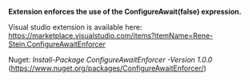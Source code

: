 **Extension enforces the use of the ConfigureAwait(false) expression.**

Visual studio extension is available here: https://marketplace.visualstudio.com/items?itemName=Rene-Stein.ConfigureAwaitEnforcer


Nuget:  _Install-Package ConfigureAwaitEnforcer -Version 1.0.0_
(https://www.nuget.org/packages/ConfigureAwaitEnforcer/)
